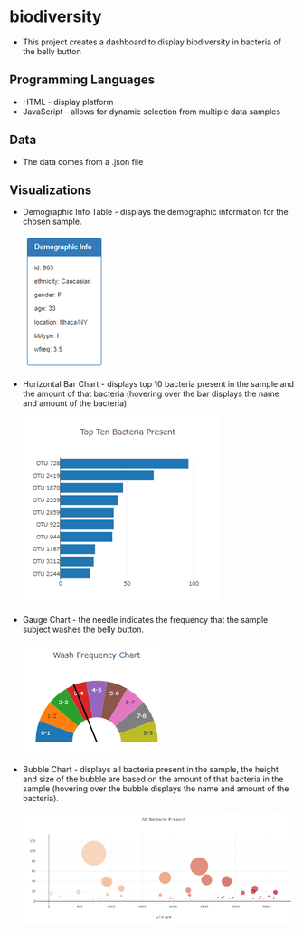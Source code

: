 # biodiversity
* This project creates a dashboard to display biodiversity in bacteria of the belly button

## Programming Languages
* HTML - display platform
* JavaScript - allows for dynamic selection from multiple data samples

## Data
* The data comes from a .json file

## Visualizations
* Demographic Info Table - displays the demographic information for the chosen sample.

    ![Demographic Info Table](Images/demographic.png)
* Horizontal Bar Chart - displays top 10 bacteria present in the sample and the amount of that bacteria (hovering over the bar displays the name and amount of the bacteria).

    ![Horizontal Bar Chart](Images/TopTen.png)
* Gauge Chart - the needle indicates the frequency that the sample subject washes the belly button.

    ![Gauge Chart](Images/GaugeChart.png)    
* Bubble Chart - displays all bacteria present in the sample, the height and size of the bubble are based on the amount of that bacteria in the sample (hovering over the bubble displays the name and amount of the bacteria).

    ![Bubble Chart](Images/Bubble.png)
